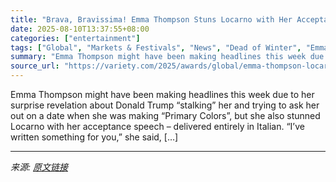 ```yaml
---
title: "Brava, Bravissima! Emma Thompson Stuns Locarno with Her Acceptance Speech – Delivered Entirely in Italian"
date: 2025-08-10T13:37:55+08:00
categories: ["entertainment"]
tags: ["Global", "Markets & Festivals", "News", "Dead of Winter", "Emma Thompson", "Gaia Wise", "Locarno Film Festival"]
summary: "Emma Thompson might have been making headlines this week due to her surprise revelation about Donald Trump “stalking” her and trying to ask her out on a date when she was making &#8220;Primary Colors&"
source_url: "https://variety.com/2025/awards/global/emma-thompson-locarno-award-acceptance-speech-italian-1236486104/"
---
```


Emma Thompson might have been making headlines this week due to her surprise revelation about Donald Trump “stalking” her and trying to ask her out on a date when she was making &#8220;Primary Colors&#8221;, but she also stunned Locarno with her acceptance speech – delivered entirely in Italian. “I’ve written something for you,” she said, [&#8230;]

---

*来源: [原文链接](https://variety.com/2025/awards/global/emma-thompson-locarno-award-acceptance-speech-italian-1236486104/)*
